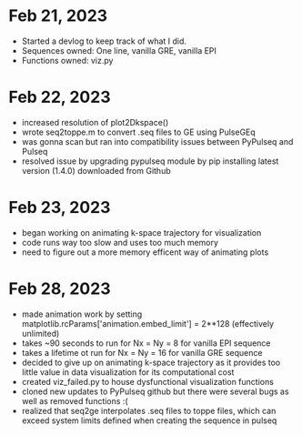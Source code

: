 # Feb 21, 2023
- Started a devlog to keep track of what I did.
- Sequences owned: One line, vanilla GRE, vanilla EPI
- Functions owned: viz.py

# Feb 22, 2023
- increased resolution of plot2Dkspace()
- wrote seq2toppe.m to convert .seq files to GE using PulseGEq
- was gonna scan but ran into compatibility issues between PyPulseq and Pulseq
- resolved issue by upgrading pypulseq module by pip installing latest version (1.4.0) downloaded from Github

# Feb 23, 2023
- began working on animating k-space trajectory for visualization
- code runs way too slow and uses too much memory
- need to figure out a more memory efficent way of animating plots

# Feb 28, 2023
- made animation work by setting matplotlib.rcParams['animation.embed_limit'] = 2**128 (effectively unlimited)
- takes ~90 seconds to run for Nx = Ny = 8 for vanilla EPI sequence
- takes a lifetime ot run for Nx = Ny = 16 for vanilla GRE sequence
- decided to give up on animating k-space trajectory as it provides too little value in data visualization for its computational cost
- created viz_failed.py to house dysfunctional visualization functions
- cloned new updates to PyPulseq github but there were several bugs as well as removed functions :(
- realized that seq2ge interpolates .seq files to toppe files, which can exceed system limits defined when creating the sequence in pulseq